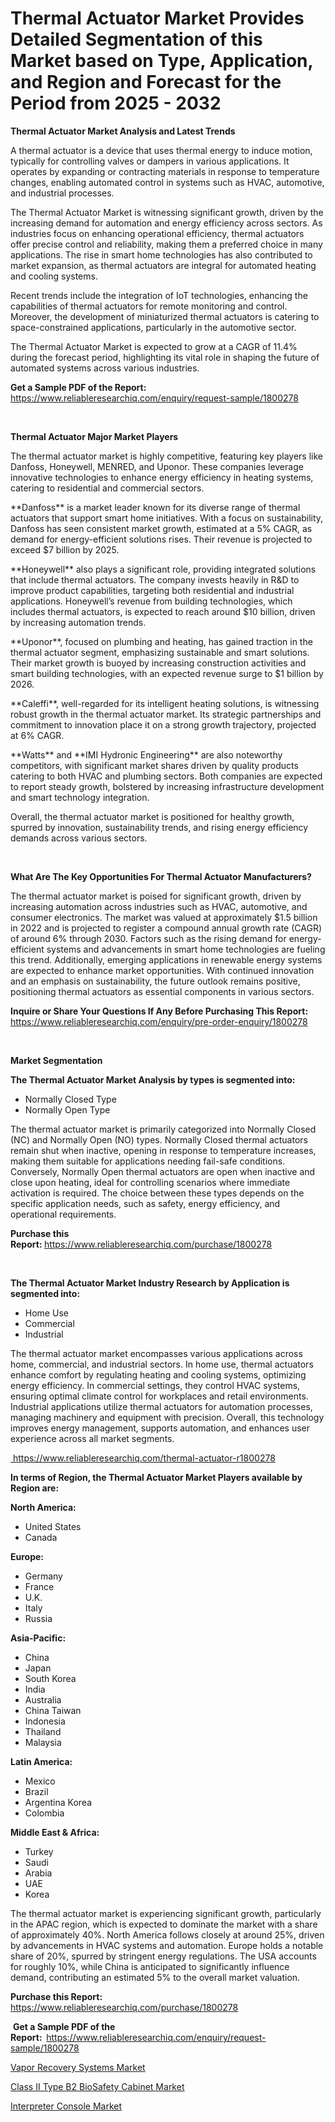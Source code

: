 <p><h1>Thermal Actuator Market Provides Detailed Segmentation of this Market based on Type, Application, and Region and Forecast for the Period from 2025 - 2032</h1></p><p><strong>Thermal Actuator Market Analysis and Latest Trends</strong></p>
<p><p>A thermal actuator is a device that uses thermal energy to induce motion, typically for controlling valves or dampers in various applications. It operates by expanding or contracting materials in response to temperature changes, enabling automated control in systems such as HVAC, automotive, and industrial processes. </p><p>The Thermal Actuator Market is witnessing significant growth, driven by the increasing demand for automation and energy efficiency across sectors. As industries focus on enhancing operational efficiency, thermal actuators offer precise control and reliability, making them a preferred choice in many applications. The rise in smart home technologies has also contributed to market expansion, as thermal actuators are integral for automated heating and cooling systems.</p><p>Recent trends include the integration of IoT technologies, enhancing the capabilities of thermal actuators for remote monitoring and control. Moreover, the development of miniaturized thermal actuators is catering to space-constrained applications, particularly in the automotive sector. </p><p>The Thermal Actuator Market is expected to grow at a CAGR of 11.4% during the forecast period, highlighting its vital role in shaping the future of automated systems across various industries.</p></p>
<p><strong>Get a Sample PDF of the Report:&nbsp;</strong> <a href="https://www.reliableresearchiq.com/enquiry/request-sample/1800278?utm_campaign=1137&utm_medium=2&utm_source=Github&utm_content=ia&utm_term=19022025&utm_id=thermal-actuator">https://www.reliableresearchiq.com/enquiry/request-sample/1800278</a></p>
<p>&nbsp;</p>
<p><strong>Thermal Actuator Major Market Players</strong></p>
<p><p>The thermal actuator market is highly competitive, featuring key players like Danfoss, Honeywell, MENRED, and Uponor. These companies leverage innovative technologies to enhance energy efficiency in heating systems, catering to residential and commercial sectors.</p><p>**Danfoss** is a market leader known for its diverse range of thermal actuators that support smart home initiatives. With a focus on sustainability, Danfoss has seen consistent market growth, estimated at a 5% CAGR, as demand for energy-efficient solutions rises. Their revenue is projected to exceed $7 billion by 2025.</p><p>**Honeywell** also plays a significant role, providing integrated solutions that include thermal actuators. The company invests heavily in R&D to improve product capabilities, targeting both residential and industrial applications. Honeywell’s revenue from building technologies, which includes thermal actuators, is expected to reach around $10 billion, driven by increasing automation trends.</p><p>**Uponor**, focused on plumbing and heating, has gained traction in the thermal actuator segment, emphasizing sustainable and smart solutions. Their market growth is buoyed by increasing construction activities and smart building technologies, with an expected revenue surge to $1 billion by 2026.</p><p>**Caleffi**, well-regarded for its intelligent heating solutions, is witnessing robust growth in the thermal actuator market. Its strategic partnerships and commitment to innovation place it on a strong growth trajectory, projected at 6% CAGR.</p><p>**Watts** and **IMI Hydronic Engineering** are also noteworthy competitors, with significant market shares driven by quality products catering to both HVAC and plumbing sectors. Both companies are expected to report steady growth, bolstered by increasing infrastructure development and smart technology integration.</p><p>Overall, the thermal actuator market is positioned for healthy growth, spurred by innovation, sustainability trends, and rising energy efficiency demands across various sectors.</p></p>
<p>&nbsp;</p>
<p><strong>What Are The Key Opportunities For Thermal Actuator Manufacturers?</strong></p>
<p><p>The thermal actuator market is poised for significant growth, driven by increasing automation across industries such as HVAC, automotive, and consumer electronics. The market was valued at approximately $1.5 billion in 2022 and is projected to register a compound annual growth rate (CAGR) of around 6% through 2030. Factors such as the rising demand for energy-efficient systems and advancements in smart home technologies are fueling this trend. Additionally, emerging applications in renewable energy systems are expected to enhance market opportunities. With continued innovation and an emphasis on sustainability, the future outlook remains positive, positioning thermal actuators as essential components in various sectors.</p></p>
<p><strong>Inquire or Share Your Questions If Any Before Purchasing This Report:</strong> <a href="https://www.reliableresearchiq.com/enquiry/pre-order-enquiry/1800278?utm_campaign=1137&utm_medium=2&utm_source=Github&utm_content=ia&utm_term=19022025&utm_id=thermal-actuator">https://www.reliableresearchiq.com/enquiry/pre-order-enquiry/1800278</a></p>
<p>&nbsp;</p>
<p><strong>Market Segmentation</strong></p>
<p><strong>The Thermal Actuator Market Analysis by types is segmented into:</strong></p>
<p><ul><li>Normally Closed Type</li><li>Normally Open Type</li></ul></p>
<p><p>The thermal actuator market is primarily categorized into Normally Closed (NC) and Normally Open (NO) types. Normally Closed thermal actuators remain shut when inactive, opening in response to temperature increases, making them suitable for applications needing fail-safe conditions. Conversely, Normally Open thermal actuators are open when inactive and close upon heating, ideal for controlling scenarios where immediate activation is required. The choice between these types depends on the specific application needs, such as safety, energy efficiency, and operational requirements.</p></p>
<p><strong>Purchase this Report:&nbsp;</strong><a href="https://www.reliableresearchiq.com/purchase/1800278?utm_campaign=1137&utm_medium=2&utm_source=Github&utm_content=ia&utm_term=19022025&utm_id=thermal-actuator">https://www.reliableresearchiq.com/purchase/1800278</a></p>
<p>&nbsp;</p>
<p><strong>The Thermal Actuator Market Industry Research by Application is segmented into:</strong></p>
<p><ul><li>Home Use</li><li>Commercial</li><li>Industrial</li></ul></p>
<p><p>The thermal actuator market encompasses various applications across home, commercial, and industrial sectors. In home use, thermal actuators enhance comfort by regulating heating and cooling systems, optimizing energy efficiency. In commercial settings, they control HVAC systems, ensuring optimal climate control for workplaces and retail environments. Industrial applications utilize thermal actuators for automation processes, managing machinery and equipment with precision. Overall, this technology improves energy management, supports automation, and enhances user experience across all market segments.</p></p>
<p><a href="https://www.reliableresearchiq.com/thermal-actuator-r1800278?utm_campaign=1137&utm_medium=2&utm_source=Github&utm_content=ia&utm_term=19022025&utm_id=thermal-actuator">&nbsp;https://www.reliableresearchiq.com/thermal-actuator-r1800278</a></p>
<p><strong>In terms of Region, the Thermal Actuator Market Players available by Region are:</strong></p>
<p>
    <p> <strong> North America: </strong>
        <ul>
            <li>United States</li>
            <li>Canada</li>
        </ul>
        </p> 
    <p> <strong> Europe: </strong>
        <ul>
            <li>Germany</li>
            <li>France</li>
            <li>U.K.</li>
            <li>Italy</li>
            <li>Russia</li>
        </ul>
        </p> 
    <p> <strong> Asia-Pacific: </strong>
        <ul>
            <li>China</li>
            <li>Japan</li>
            <li>South Korea</li>
            <li>India</li>
            <li>Australia</li>
            <li>China Taiwan</li>
            <li>Indonesia</li>
            <li>Thailand</li>
            <li>Malaysia</li>
        </ul>
        </p> 
    <p> <strong> Latin America: </strong>
        <ul>
            <li>Mexico</li>
            <li>Brazil</li>
            <li>Argentina Korea</li>
            <li>Colombia</li>
        </ul>
        </p> 
    <p> <strong> Middle East & Africa: </strong>
        <ul>
            <li>Turkey</li>
            <li>Saudi</li>
            <li>Arabia</li>
            <li>UAE</li>
            <li>Korea</li>
        </ul>
    </p>
    </p>
<p><p>The thermal actuator market is experiencing significant growth, particularly in the APAC region, which is expected to dominate the market with a share of approximately 40%. North America follows closely at around 25%, driven by advancements in HVAC systems and automation. Europe holds a notable share of 20%, spurred by stringent energy regulations. The USA accounts for roughly 10%, while China is anticipated to significantly influence demand, contributing an estimated 5% to the overall market valuation.</p></p>
<p><strong>Purchase this Report: </strong><a href="https://www.reliableresearchiq.com/purchase/1800278?utm_campaign=1137&utm_medium=2&utm_source=Github&utm_content=ia&utm_term=19022025&utm_id=thermal-actuator">https://www.reliableresearchiq.com/purchase/1800278</a></p>
<p>&nbsp;<strong>Get a Sample PDF of the Report:&nbsp;&nbsp;</strong><a href="https://www.reliableresearchiq.com/enquiry/request-sample/1800278?utm_campaign=1137&utm_medium=2&utm_source=Github&utm_content=ia&utm_term=19022025&utm_id=thermal-actuator">https://www.reliableresearchiq.com/enquiry/request-sample/1800278</a></p>
<p><strong></strong></p>
<p><p><a href="https://github.com/sevitadwiani/Market-Research-Report-List-1/blob/main/vapor-recovery-systems-market.md?utm_campaign=1137&utm_medium=2&utm_source=Github&utm_content=ia&utm_term=19022025&utm_id=thermal-actuator">Vapor Recovery Systems Market</a></p><p><a href="https://github.com/peggiputra7o/Market-Research-Report-List-1/blob/main/class-ii-type-b2-biosafety-cabinet-market.md?utm_campaign=1137&utm_medium=2&utm_source=Github&utm_content=ia&utm_term=19022025&utm_id=thermal-actuator">Class II Type B2 BioSafety Cabinet Market</a></p><p><a href="https://github.com/enolvesey/Market-Research-Report-List-1/blob/main/interpreter-console-market.md?utm_campaign=1137&utm_medium=2&utm_source=Github&utm_content=ia&utm_term=19022025&utm_id=thermal-actuator">Interpreter Console Market</a></p></p>